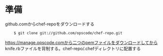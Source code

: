 準備
======

github.comからchef-repoをダウンロードする

        $ git clone git://github.com/opscode/chef-repo.git

https://manage.opscode.comから二つのpemファイルをダウンロードしてから
knife.rbファイルを背制する。chef-repo/.chefディレクトリに配置する



